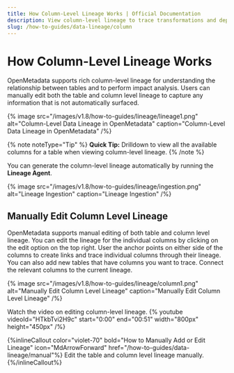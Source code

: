```yaml
---
title: How Column-Level Lineage Works | Official Documentation
description: View column-level lineage to trace transformations and dependencies for data quality, debugging, and impact analysis.
slug: /how-to-guides/data-lineage/column
---
```


# How Column-Level Lineage Works

OpenMetadata supports rich column-level lineage for understanding the relationship between tables and to perform impact analysis. Users can manually edit both the table and column level lineage to capture any information that is not automatically surfaced.

{% image
src="/images/v1.8/how-to-guides/lineage/lineage1.png"
alt="Column-Level Data Lineage in OpenMetadata"
caption="Column-Level Data Lineage in OpenMetadata"
/%}

{% note noteType="Tip" %} **Quick Tip:** Drilldown to view all the available columns for a table when viewing column-level lineage. {% /note %}

You can generate the column-level lineage automatically by running the **Lineage Agent**.

{% image
src="/images/v1.8/how-to-guides/lineage/ingestion.png"
alt="Lineage Ingestion"
caption="Lineage Ingestion"
/%}

## Manually Edit Column Level Lineage

OpenMetadata supports manual editing of both table and column level lineage. You can edit the lineage for the individual columns by clicking on the edit option on the top right. User the anchor points on either side of the columns to create links and trace individual columns through their lineage. You can also add new tables that have columns you want to trace. Connect the relevant columns to the current lineage.

{% image
src="/images/v1.8/how-to-guides/lineage/column1.png"
alt="Manually Edit Column Level Lineage"
caption="Manually Edit Column Level Lineage"
/%}

Watch the video on editing column-level lineage.
{%  youtube videoId="HTkbTvi2H9c" start="0:00" end="00:51" width="800px" height="450px" /%}

{%inlineCallout
  color="violet-70"
  bold="How to Manually Add or Edit Lineage"
  icon="MdArrowForward"
  href="/how-to-guides/data-lineage/manual"%}
  Edit the table and column level lineage manually.
{%/inlineCallout%}